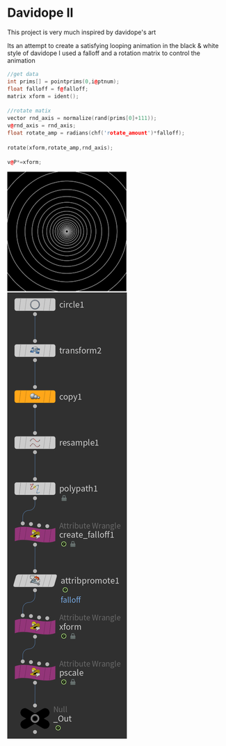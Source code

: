 # Davidope II
This project is very much inspired by davidope's art

Its an attempt to create a satisfying looping animation in the black & white style of davidope
I used a falloff and a rotation matrix to control the animation
```c++
//get data
int prims[] = pointprims(0,i@ptnum);
float falloff = f@falloff;
matrix xform = ident();

//rotate matix
vector rnd_axis = normalize(rand(prims[0]+111));
v@rnd_axis = rnd_axis;
float rotate_amp = radians(chf('rotate_amount')*falloff);

rotate(xform,rotate_amp,rnd_axis);

v@P*=xform;
```
<img alt = "gif" src="Images/2021_10_09_dvdp_II.gif">

<img src="Images/Node Tree.png">
